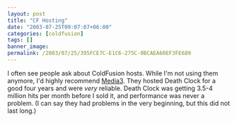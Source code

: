 ```yaml
---
layout: post
title: "CF Hosting"
date: "2003-07-25T09:07:07+06:00"
categories: [coldfusion]
tags: []
banner_image: 
permalink: /2003/07/25/395FCE7C-E1C6-275C-0BCAEA60EF3FE689
---
```


I often see people ask about ColdFusion hosts. While  I'm not using them anymore, I'd highly recommend <a href="http://www.media3.com">Media3</a>. They hosted Death Clock for a good four years and were <i>very</i> reliable. Death Clock was getting 3.5-4 million hits per month before I sold it, and performance was never a problem. (I can say they had problems in the very beginning, but this did not last long.)